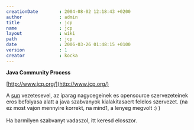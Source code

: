 ```yaml
---
creationDate        : 2004-08-02 12:18:43 +0200 
author              : admin 
title               : jcp 
name                : jcp 
layout              : wiki 
path                : jcp 
date                : 2006-03-26 01:48:15 +0100 
version             : 1 
creator             : kocka 
---
```

__Java Community Process__

[http://www.jcp.org/](http://www.jcp.org/)

A [sun](Sun.html) vezetesevel, az iparag nagycegeinek es opensource szervezeteinek eros befolyasa alatt a java szabvanyok kialakitasaert felelos szervezet. (na ez most vajon mennyire korrekt, na mind1, a lenyeg megvolt :) )<br/>
<br/>
Ha barmilyen szabvanyt vadaszol, itt keresd elosszor.

